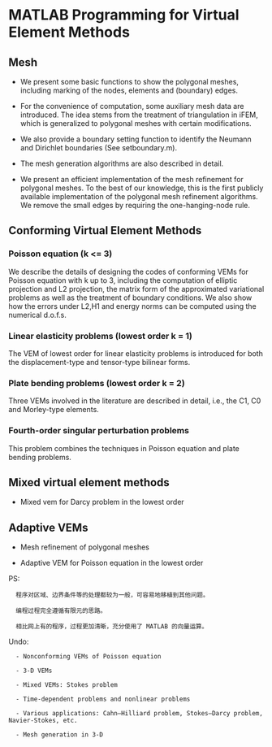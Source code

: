 # MATLAB Programming for Virtual Element Methods


## Mesh 

- We present some basic functions to show the polygonal meshes, including marking of the nodes, elements and (boundary) edges.

- For the convenience of computation, some auxiliary mesh data are introduced. 
  The idea stems from the treatment of triangulation in iFEM, which is generalized to polygonal meshes with certain modifications. 

- We also provide a boundary setting function to identify the Neumann and Dirichlet boundaries (See setboundary.m).

- The mesh generation algorithms are also described in detail.

- We present an efficient implementation of the mesh refinement for polygonal meshes. To the best of our knowledge, this is the first publicly available implementation of the polygonal mesh refinement algorithms. We remove the small edges by requiring the one-hanging-node rule.


## Conforming Virtual Element Methods

### Poisson equation (k <= 3)

We describe the details of designing the codes of conforming VEMs for Poisson equation with k up to 3, 
including the computation of elliptic projection and L2 projection, the matrix form of the approximated variational problems as well as the treatment of boundary conditions.
We also show how the errors under L2,H1 and energy norms can be computed using the numerical d.o.f.s.

### Linear elasticity problems (lowest order k = 1)

The VEM of lowest order for linear elasticity problems is introduced for both the displacement-type and tensor-type bilinear forms. 

### Plate bending problems (lowest order k = 2)

Three VEMs involved in the literature are described in detail, i.e., the C1, C0 and Morley-type elements.

### Fourth-order singular perturbation problems

 This problem combines the techniques in Poisson equation and plate bending problems.

## Mixed virtual element methods

 - Mixed vem for Darcy problem in the lowest order


##  Adaptive VEMs

  - Mesh refinement of polygonal meshes
  
  - Adaptive VEM for Poisson equation in the lowest order


  PS: 

      程序对区域、边界条件等的处理都较为一般，可容易地移植到其他问题。
      
      编程过程完全遵循有限元的思路。
      
      相比网上有的程序，过程更加清晰，充分使用了 MATLAB 的向量运算。

  Undo:

      - Nonconforming VEMs of Poisson equation
     
      - 3-D VEMs
      
      - Mixed VEMs: Stokes problem
      
      - Time-dependent problems and nonlinear problems
      
      - Various applications: Cahn–Hilliard problem, Stokes–Darcy problem, Navier-Stokes, etc.
      
      - Mesh generation in 3-D


​      

